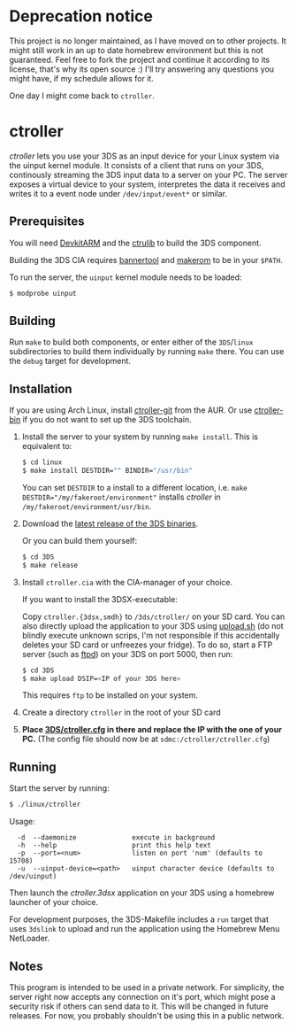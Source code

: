 # Deprecation notice

This project is no longer maintained, as I have moved on to other projects.
It might still work in an up to date homebrew environment but this is not
guaranteed.  Feel free to fork the project and continue it according to its
license, that's why its open source :)  I'll try answering any questions you
might have, if my schedule allows for it.

One day I might come back to `ctroller`.

# ctroller

*ctroller* lets you use your 3DS as an input device for your Linux system via
the uinput kernel module. It consists of a client that runs on your 3DS,
continously streaming the 3DS input data to a server on your PC. The server
exposes a virtual device to your system, interpretes the data it receives and
writes it to a event node under `/dev/input/event*` or similar.

## Prerequisites

You will need
[DevkitARM](https://sourceforge.net/projects/devkitpro/files/devkitARM/) and the
[ctrulib](https://github.com/smealum/ctrulib) to build the 3DS component.

Building the 3DS CIA requires
[bannertool](https://github.com/Steveice10/bannertool) and
[makerom](https://github.com/profi200/Project_CTR/tree/master/makerom)
to be in your `$PATH`.

To run the server, the `uinput` kernel module needs to be loaded:

```bash
$ modprobe uinput
```

## Building

Run `make` to build both components, or enter either of the `3DS`/`linux`
subdirectories to build them individually by running `make` there. You can use
the `debug` target for development.

## Installation

If you are using Arch Linux, install
[ctroller-git](https://aur.archlinux.org/packages/ctroller-git/) from the AUR.
Or use [ctroller-bin](https://aur.archlinux.org/packages/ctroller-bin/) if you
do not want to set up the 3DS toolchain.

1. Install the server to your system by running `make install`. This is
   equivalent to:
   ```bash
   $ cd linux
   $ make install DESTDIR="" BINDIR="/usr/bin"
   ```

   You can set `DESTDIR` to a install to a different location, i.e.
   `make DESTDIR="/my/fakeroot/environment"` installs *ctroller* in
   `/my/fakeroot/environment/usr/bin`.

2. Download the [latest release of the 3DS
   binaries](https://github.com/phijor/ctroller/releases/latest).

   Or you can build them yourself:
   ```bash
   $ cd 3DS
   $ make release
   ```

3. Install `ctroller.cia` with the CIA-manager of your choice.

   If you want to install the 3DSX-executable:

   Copy `ctroller.{3dsx,smdh}` to `/3ds/ctroller/` on your SD card. You can also
   directly upload the application to your 3DS using
   [upload.sh](./3DS/upload.sh) (do not blindly execute unknown scrips, I'm not
   responsible if this accidentally deletes your SD card or unfreezes your
   fridge).  To do so, start a FTP server (such as
   [ftpd](https://github.com/mtheall/ftpd)) on your 3DS on port 5000, then run:
   ```bash
   $ cd 3DS
   $ make upload DSIP=<IP of your 3DS here>
   ```
   This requires `ftp` to be installed on your system.

4. Create a directory `ctroller` in the root of your SD card

5. **Place [3DS/ctroller.cfg](./3DS/ctroller.cfg) in there and replace the IP
   with the one of your PC.** (The config file should now be at
   `sdmc:/ctroller/ctroller.cfg`)

## Running

Start the server by running:
```bash
$ ./linux/ctroller
```

Usage:
```
  -d  --daemonize              execute in background
  -h  --help                   print this help text
  -p  --port=<num>             listen on port 'num' (defaults to 15708)
  -u  --uinput-device=<path>   uinput character device (defaults to /dev/uinput)
```

Then launch the *ctroller.3dsx* application on your 3DS using a homebrew
launcher of your choice.

For development purposes, the 3DS-Makefile includes a `run` target that uses
`3dslink` to upload and run the application using the Homebrew Menu NetLoader.

## Notes

This program is intended to be used in a private network. For simplicity, the
server right now accepts any connection on it's port, which might pose a
security risk if others can send data to it. This will be changed in future
releases. For now, you probably shouldn't be using this in a public network.
